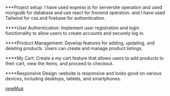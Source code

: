 
***Project setup: I have used express js for serversite operation and used mongodb for database and use react for fronend operation. and I have used Tailwind for css.and firebase for authentication.

 ****User Authentication: Implement user registration and login functionality to allow users to create accounts and securely log in. 

****Product Management: Develop features for adding, updating, and deleting products. Users can create and manage product listings.

****My Cart: Create a my cart feature that allows users to add products to their cart, view the items, and proceed to checkout.

 ****Responsive Design :website is responsive and looks good on various devices, including desktops, tablets, and smartphones.

[newMua](URL)

